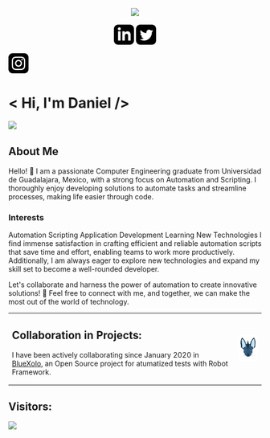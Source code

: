 <p align="center">
  <img src="https://user-images.githubusercontent.com/58959667/136335666-68a2cacb-95ca-4a28-966e-5b7746b60374.gif" width="700">
</p>
<p align='center'>
  <a href="https://www.linkedin.com/in/danielruizgtz" target="_blank"><img height="40" src="img\linkedin.svg"></a>
  <a href="https://twitter.com/Daniel_Ruiz_Gtz" target="_blank"><img height="40" src="img\twitter.svg"></a>
  <p>
    <a href="https://www.instagram.com/daniel.ruiz.gtz/" target="_blank">
      <img height="40" src="img/instagram.svg" alt="Instagram">
    </a>
  </p>
</p>

# < Hi, I'm Daniel />
<a target="_blank"><img height="40" src="https://www.codewars.com/users/Daniel-Ruiz-Gtz/badges/large"></a>

## About Me
Hello! 👋 I am a passionate Computer Engineering graduate from Universidad de Guadalajara, Mexico, with a strong focus on Automation and Scripting. I thoroughly enjoy developing solutions to automate tasks and streamline processes, making life easier through code.

### Interests
Automation
Scripting
Application Development
Learning New Technologies
I find immense satisfaction in crafting efficient and reliable automation scripts that save time and effort, enabling teams to work more productively. Additionally, I am always eager to explore new technologies and expand my skill set to become a well-rounded developer.

Let's collaborate and harness the power of automation to create innovative solutions! 🚀 Feel free to connect with me, and together, we can make the most out of the world of technology.
<table>
    <td> 
      <h2>Collaboration in Projects:</h2>
      <p>
        I have been actively collaborating since January 2020 in <a href="https://www.instagram.com/daniel.ruiz.gdl" target="_blank"> BlueXolo</a>, an Open Source project for atumatized tests with Robot Framework.
      </p>
    </td>
    <td>
      <img src="img\xolo.svg" width='100'>
    </td>
</table>

## Visitors:
<img src="https://profile-counter.glitch.me/Daniel-Ruiz-Gtz/count.svg" />
